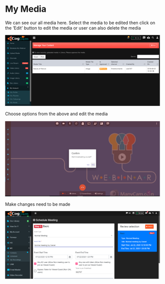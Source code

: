 # My Media

We can see our all media here. Select the media to be edited then click on the ‘Edit’ button to edit the media or user can also delete the media

![](../.gitbook/assets/my_media.PNG)

Choose options from the above and edit the media

![](../.gitbook/assets/image%20%2836%29.png)

Make changes need to be made

![](../.gitbook/assets/image%20%28288%29.png)

